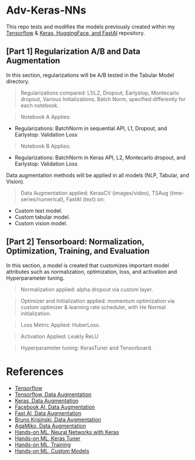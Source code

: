 # Adv-Keras-NNs

This repo tests and modifies the models previously created within my [Tensorflow](https://github.com/Bryan-Az/TF-PyTorch-Jax-NN) & [Keras, HuggingFace, and FastAI](https://github.com/Bryan-Az/Keras-HF-FastAi) repository.

## [Part 1] Regularization A/B and Data Augmentation
In this section, regularizations will be A/B tested in the Tabular Model directory.

>  Regularizations compared: L1/L2, Dropout, Earlystop, Montecarlo dropout, Various Initializations, Batch Norm, specified differently for each notebook.

> Notebook A Applies:
- Regularizations: BatchNorm in sequential API, L1, Dropout, and Earlystop: Validation Loss

> Notebook B Applies:
- Regularizations: BatchNorm in Keras API, L2, Montecarlo dropout, and Earlystop: Validation Loss

Data augmentation methods will be applied in all models (NLP, Tabular, and Vision).

> Data Augmentation applied: KerasCV (images/video), TSAug (time-series/numerical), FastAI (text) on: 
- Custom text model.
- Custom tabular model.
- Custom vision model.

## [Part 2] Tensorboard: Normalization, Optimization, Training, and Evaluation
In this section, a model is created that customizes important model attributes such as normalization, optimization, loss, and activation and Hyperparameter tuning.

 > Normalization applied: alpha dropout via custom layer.

 > Optimizer and Initialization applied: momentum optimization via custom optimizer & learning rate scheduler, with He Normal initialization.

 > Loss Metric Applied: HuberLoss.

 > Activation Applied: Leakly ReLU

> Hyperparameter tuning: KerasTuner and Tensorboard.


 # References
- [Tensorflow](tensorflow.org)
- [Tensorflow, Data Augmentation](https://www.tensorflow.org/tutorials/images/data_augmentation)
- [Keras, Data Augmentation](https://keras.io/keras_cv/)
- [Facebook AI, Data Augmentation](https://ai.facebook.com/blog/augly-a-new-data-augmentation-library-to-help-build-more-robust-ai-models/)
- [Fast AI, Data Augmentation](https://github.com/fastai/fastbook/blob/master/07_sizing_and_tta.ipynb)
 - [Bruno Krisinski, Data Augmentation](https://brunokrinski.github.io/awesome-data-augmentation/)
 - [AgaMiko, Data Augmentation](https://github.com/AgaMiko/data-augmentation-review)
 - [Hands-on ML, Neural Networks with Keras](https://github.com/ageron/handson-ml3/blob/main/10_neural_nets_with_keras.ipynb)
 - [Hands-on ML, Keras Tuner](https://github.com/ageron/handson-ml3/blob/main/11_training_deep_neural_networks.ipynb)
 - [Hands-on ML, Training](https://github.com/ageron/handson-ml2/blob/master/11_training_deep_neural_networks.ipynb)
 - [Hands-on ML, Custom Models](https://github.com/ageron/handson-ml2/blob/master/12_custom_models_and_training_with_tensorflow.ipynb)


